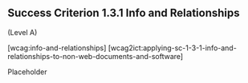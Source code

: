 ## Success Criterion 1.3.1 Info and Relationships

(Level A)

[wcag:info-and-relationships]
[wcag2ict:applying-sc-1-3-1-info-and-relationships-to-non-web-documents-and-software]

Placeholder
